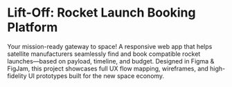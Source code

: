 # Lift-Off: Rocket Launch Booking Platform
Your mission-ready gateway to space! A responsive web app that helps satellite manufacturers seamlessly find and book compatible rocket launches—based on payload, timeline, and budget. Designed in Figma &amp; FigJam, this project showcases full UX flow mapping, wireframes, and high-fidelity UI prototypes built for the new space economy.
